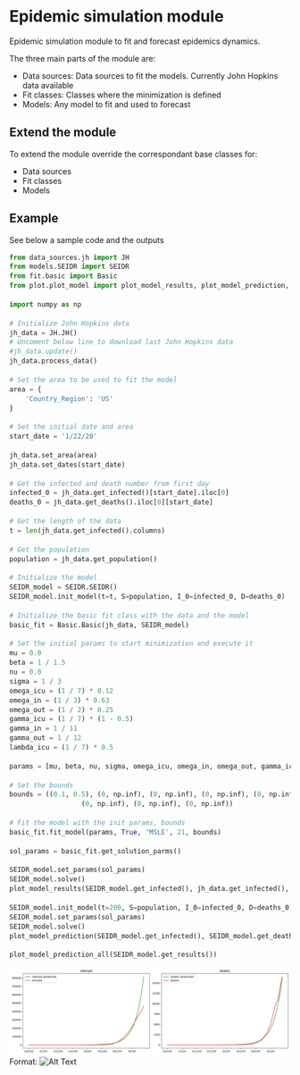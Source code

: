 # Epidemic simulation module

Epidemic simulation module to fit and forecast epidemics dynamics. 

The three main parts of the module are:
* Data sources: Data sources to fit the models. Currently John Hopkins data available
* Fit classes: Classes where the minimization is defined
* Models: Any model to fit and used to forecast

## Extend the module

To extend the module override the correspondant base classes for:
* Data sources
* Fit classes
* Models

## Example
See below a sample code and the outputs

```python
from data_sources.jh import JH
from models.SEIDR import SEIDR
from fit.basic import Basic
from plot.plot_model import plot_model_results, plot_model_prediction, plot_model_prediction_all

import numpy as np

# Initialize John Hopkins data
jh_data = JH.JH()
# Uncoment below line to download last John Hopkins data
#jh_data.update()
jh_data.process_data()

# Set the area to be used to fit the model
area = {
    'Country_Region': 'US'
}

# Set the initial date and area
start_date = '1/22/20'

jh_data.set_area(area)
jh_data.set_dates(start_date)

# Get the infected and death number from first day
infected_0 = jh_data.get_infected()[start_date].iloc[0]
deaths_0 = jh_data.get_deaths().iloc[0][start_date]

# Get the length of the data
t = len(jh_data.get_infected().columns)

# Get the population
population = jh_data.get_population()

# Initialize the model
SEIDR_model = SEIDR.SEIDR()
SEIDR_model.init_model(t=t, S=population, I_0=infected_0, D=deaths_0)

# Initialize the basic fit class with the data and the model
basic_fit = Basic.Basic(jh_data, SEIDR_model)

# Set the initial params to start minimization and execute it
mu = 0.0
beta = 1 / 1.5
nu = 0.0
sigma = 1 / 3
omega_icu = (1 / 7) * 0.12
omega_in = (1 / 3) * 0.63
omega_out = (1 / 2) * 0.25
gamma_icu = (1 / 7) * (1 - 0.5)
gamma_in = 1 / 11
gamma_out = 1 / 12
lambda_icu = (1 / 7) * 0.5

params = [mu, beta, nu, sigma, omega_icu, omega_in, omega_out, gamma_icu, gamma_in, gamma_out, lambda_icu]

# Set the bounds
bounds = ((0.1, 0.5), (0, np.inf), (0, np.inf), (0, np.inf), (0, np.inf), (0, np.inf), (0.1, np.inf), (0.1, np.inf),
                  (0, np.inf), (0, np.inf), (0, np.inf))

# Fit the model with the init params, bounds
basic_fit.fit_model(params, True, 'MSLE', 21, bounds)

sol_params = basic_fit.get_solution_parms()

SEIDR_model.set_params(sol_params)
SEIDR_model.solve()
plot_model_results(SEIDR_model.get_infected(), jh_data.get_infected(), SEIDR_model.get_deaths(), jh_data.get_deaths())

SEIDR_model.init_model(t=200, S=population, I_0=infected_0, D=deaths_0)
SEIDR_model.set_params(sol_params)
SEIDR_model.solve()
plot_model_prediction(SEIDR_model.get_infected(), SEIDR_model.get_deaths())

plot_model_prediction_all(SEIDR_model.get_results())

```
![Model results](/plot/model_results.png)
Format: ![Alt Text](url)
